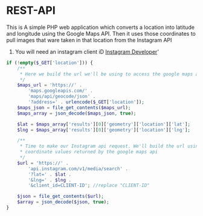 # REST-API

This is A simple PHP web application which converts a location into latitude and longitude using the Google Maps API. Then it uses those coordinates to pull images that ware taken in that location from the Instagram API

1. You will need an instagram client iD [Instagram Developer](https://www.instagram.com/developer/)'

```php
if (!empty($_GET['location'])) {
    /**
     * Here we build the url we'll be using to access the google maps api
     */
    $maps_url = 'https://' .
        'maps.googleapis.com/' .
        'maps/api/geocode/json' .
        '?address=' . urlencode($_GET['location']);
    $maps_json = file_get_contents($maps_url);
    $maps_array = json_decode($maps_json, true);

    $lat = $maps_array['results'][0]['geometry']['location']['lat'];
    $lng = $maps_array['results'][0]['geometry']['location']['lng'];

    /**
     * Time to make our Instagram api request. We'll build the url using the
     * coordinate values returned by the google maps api
     */
    $url = 'https://' .
        'api.instagram.com/v1/media/search' .
        '?lat=' . $lat .
        '&lng=' . $lng .
        '&client_id=CLIENT-ID'; //replace "CLIENT-ID"

    $json = file_get_contents($url);
    $array = json_decode($json, true);
}
```
